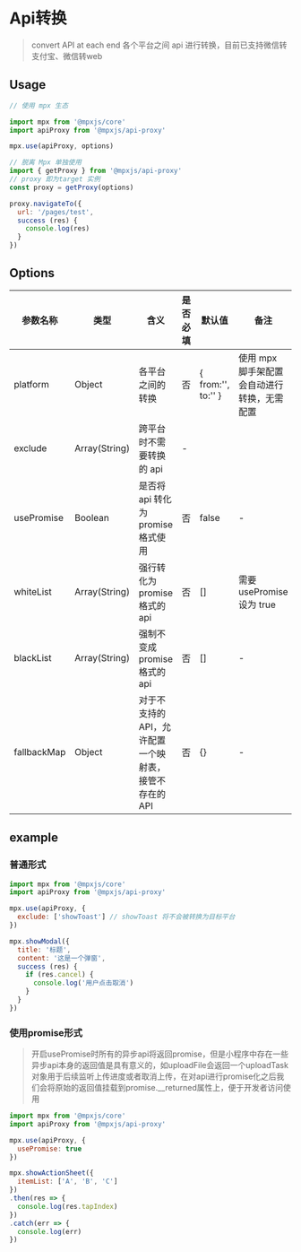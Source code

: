 # Api转换

> convert API at each end 各个平台之间 api 进行转换，目前已支持微信转支付宝、微信转web

## Usage

```js
// 使用 mpx 生态

import mpx from '@mpxjs/core'
import apiProxy from '@mpxjs/api-proxy'

mpx.use(apiProxy, options)
```

```js
// 脱离 Mpx 单独使用
import { getProxy } from '@mpxjs/api-proxy'
// proxy 即为target 实例
const proxy = getProxy(options)

proxy.navigateTo({
  url: '/pages/test',
  success (res) {
    console.log(res)
  }
})
```

## Options

|参数名称|类型|含义|是否必填|默认值|备注|
|---|---|---|---|---|---|
|platform|Object|各平台之间的转换|否|{ from:'', to:'' }|使用 mpx 脚手架配置会自动进行转换，无需配置|
|exclude|Array(String)|跨平台时不需要转换的 api|-|
|usePromise|Boolean|是否将 api 转化为 promise 格式使用|否|false|-|
|whiteList|Array(String)|强行转化为 promise 格式的 api|否|[]|需要 usePromise 设为 true|
|blackList|Array(String)|强制不变成 promise 格式的 api|否|[]|-|
|fallbackMap|Object|对于不支持的API，允许配置一个映射表，接管不存在的API|否|{}|-|

## example

### 普通形式

```js
import mpx from '@mpxjs/core'
import apiProxy from '@mpxjs/api-proxy'

mpx.use(apiProxy, {
  exclude: ['showToast'] // showToast 将不会被转换为目标平台
})

mpx.showModal({
  title: '标题',
  content: '这是一个弹窗',
  success (res) {
    if (res.cancel) {
      console.log('用户点击取消')
    }
  }
})
```

### 使用promise形式

> 开启usePromise时所有的异步api将返回promise，但是小程序中存在一些异步api本身的返回值是具有意义的，如uploadFile会返回一个uploadTask对象用于后续监听上传进度或者取消上传，在对api进行promise化之后我们会将原始的返回值挂载到promise.__returned属性上，便于开发者访问使用

```js
import mpx from '@mpxjs/core'
import apiProxy from '@mpxjs/api-proxy'

mpx.use(apiProxy, {
  usePromise: true
})

mpx.showActionSheet({
  itemList: ['A', 'B', 'C']
})
.then(res => {
  console.log(res.tapIndex)
})
.catch(err => {
  console.log(err)
})
```
